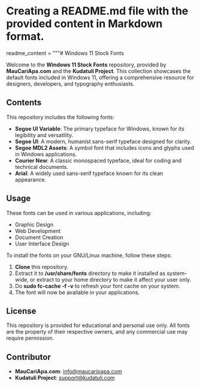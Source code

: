 # Creating a README.md file with the provided content in Markdown format.

readme_content = """# Windows 11 Stock Fonts

Welcome to the **Windows 11 Stock Fonts** repository, provided by **MauCariApa.com** and the **Kudatuli Project**. This collection showcases the default fonts included in Windows 11, offering a comprehensive resource for designers, developers, and typography enthusiasts.

## Contents

This repository includes the following fonts:

- **Segoe UI Variable**: The primary typeface for Windows, known for its legibility and versatility.
- **Segoe UI**: A modern, humanist sans-serif typeface designed for clarity.
- **Segoe MDL2 Assets**: A symbol font that includes icons and glyphs used in Windows applications.
- **Courier New**: A classic monospaced typeface, ideal for coding and technical documents.
- **Arial**: A widely used sans-serif typeface known for its clean appearance.

## Usage

These fonts can be used in various applications, including:

- Graphic Design
- Web Development
- Document Creation
- User Interface Design

To install the fonts on your GNU/Linux machine, follow these steps:

1. **Clone** this repository.
2. Extract it to **/usr/share/fonts** directory to make it installed as system-wide, or extract to your home directory to make it affect your user only.
3. Do **sudo fc-cache -f -v** to refresh your font cache on your system.
4. The font will now be available in your applications.


## License

This repository is provided for educational and personal use only. All fonts are the property of their respective owners, and any commercial use may require permission.

## Contributor

- **MauCariApa.com**: [info@maucaripapa.com](mailto:info@maucaripapa.com)
- **Kudatuli Project**: [support@kudatuli.com](mailto:info@kudatuli.com)
